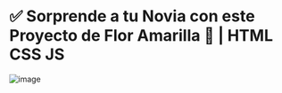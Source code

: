 # ✅ Sorprende  a tu Novia con este Proyecto de  Flor Amarilla 🌻 | HTML CSS JS
![image](https://github.com/user-attachments/assets/899d1b33-bc87-45f8-8cb9-e11cf992a9d6)
